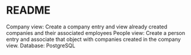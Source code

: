 # README

Company view: Create a company entry and view already created companies and their associated employees
People view: Create a person entry and associate that object with companies created in the company view.
Database: PostgreSQL